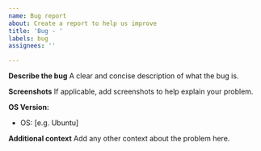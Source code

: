 ```yaml
---
name: Bug report
about: Create a report to help us improve
title: 'Bug - '
labels: bug
assignees: ''

---
```


**Describe the bug**
A clear and concise description of what the bug is.

**Screenshots**
If applicable, add screenshots to help explain your problem.

**OS Version:**
 - OS: [e.g. Ubuntu]

**Additional context**
Add any other context about the problem here.
